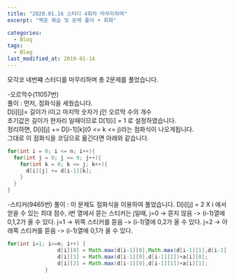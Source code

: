 ```yaml
---
title: "2020.01.16 스터디 4회차 마무리하며"
excerpt: "백준 복습 및 문제 풀이 + 회화"

categories:
  - Blog
tags:
  - Blog
last_modified_at: 2019-01-14
---
```

모각코 네번쨰 스터디를 마무리하며 총 2문제를 풀었습니다.  

-오르막수(11057번)  
풀이 : 먼저, 점화식을 세웠습니다.  
D[i][j]= 길이가 i이고 마지막 숫자가 j인 오르막 수의 개수    
초기값은 길이가 한자리 일때이므로 D[1][i] = 1 로 설정하였습니다.  
정리하면, D[i][j] += D[i-1][k](0 <= k <= j)라는 점화식이 나오게됩니다.  
그대로 이 점화식을 코딩으로 옮긴다면 아래와 같습니다.  
~~~java
for(int i = 0; i <= n; i++){
  for(int j = 0; j <= 9; j++){
    for(int k = 0; k <= j; k++){
      d[i][j] += d[i-1][k];
    }
  }
}
~~~  
-스티커(9465번)
풀이 : 이 문제도 점화식을 이용하여 풀었습니다.
D[i][j] = 2 X i 에서 얻을 수 있는 최대 점수, i번 열에서 뜯는 스티커는 j일때,
j=0 -> 뜯지 않음 -> (i-1)열에 0,1,2가 올 수 있다.
j=1 -> 위쪽 스티커를 뜯음 -> (i-1)열에 0,2가 올 수 있다.
j=2 -> 아래쪽 스티커를 뜯음 -> (i-1)열에 0,1가 올 수 있다.
~~~java
for(int i=1; i<=n; i++) {
				d[i][0] = Math.max(d[i-1][0],Math.max(d[i-1][1],d[i-1][2]));
				d[i][1] = Math.max(d[i-1][0],d[i-1][2])+a[i][0];
				d[i][2] = Math.max(d[i-1][0],d[i-1][1])+a[i][1];
			}
~~~
